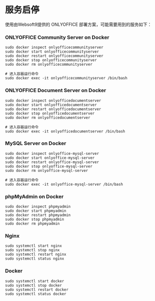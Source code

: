 # 服务启停

使用由Websoft9提供的 ONLYOFFICE 部署方案，可能需要用到的服务如下：

### ONLYOFFICE Community Server on Docker

```shell
sudo docker inspect onlyofficecommunityserver
sudo docker start onlyofficecommunityserver
sudo docker restart onlyofficecommunityserver
sudo docker stop onlyofficecommunityserver
sudo docker rm onlyofficecommunityserver

# 进入容器运行命令
sudo docker exec -it onlyofficecommunityserver /bin/bash
```


### ONLYOFFICE Document Server on Docker

```shell
sudo docker inspect onlyofficedocumentserver
sudo docker start onlyofficedocumentserver
sudo docker restart onlyofficedocumentserver
sudo docker stop onlyofficedocumentserver
sudo docker rm onlyofficedocumentserver

# 进入容器运行命令
sudo docker exec -it onlyofficedocumentserver /bin/bash
```

### MySQL Server on Docker
```shell
sudo docker inspect onlyoffice-mysql-server
sudo docker start onlyoffice-mysql-server
sudo docker restart onlyoffice-mysql-server
sudo docker stop onlyoffice-mysql-server
sudo docker rm onlyoffice-mysql-server

# 进入容器运行命令
sudo docker exec -it onlyoffice-mysql-server /bin/bash
```

### phpMyAdmin on Docker
```shell
sudo docker inspect phpmyadmin
sudo docker start phpmyadmin
sudo docker restart phpmyadmin
sudo docker stop phpmyadmin
sudo docker rm phpmyadmin
```

### Nginx

```shell
sudo systemctl start nginx
sudo systemctl stop nginx
sudo systemctl restart nginx
sudo systemctl status nginx
```


### Docker
```shell
sudo systemctl start docker
sudo systemctl stop docker
sudo systemctl restart docker
sudo systemctl status docker
```
